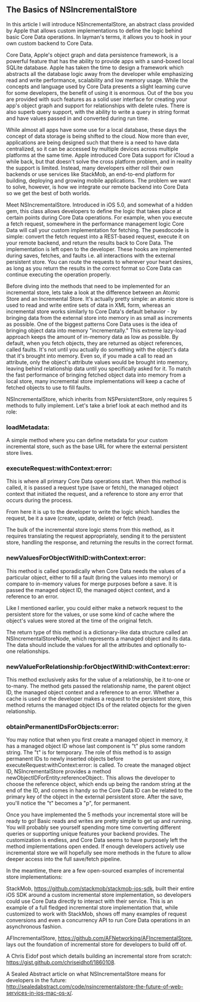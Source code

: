 ## The Basics of NSIncrementalStore

In this article I will introduce NSIncrementalStore, an abstract class provided by Apple that allows custom implementations to define the logic behind basic Core Data operations.  In layman's terms, it allows you to hook in your own custom backend to Core Data.   

Core Data, Apple's object graph and data persistence framework, is a powerful feature that has the ability to provide apps with a sand-boxed local SQLite database.  Apple has taken the time to design a framework which abstracts all the database logic away from the developer while emphasizing read and write performance, scalability and low memory usage.  While the concepts and language used by Core Data presents a slight learning curve for some developers, the benefit of using it is enormous.  Out of the box you are provided with such features as a solid user interface for creating your app's object graph and support for relationships with delete rules.  There is also superb query support, with the ability to write a query in string format and have values passed in and converted during run time.

While almost all apps have some use for a local database, these days the concept of data storage is being shifted to the cloud. Now more than ever, applications are being designed such that there is a need to have data centralized, so it can be accessed by multiple devices across multiple platforms at the same time. Apple introduced Core Data support for iCloud a while back, but that doesn't solve the cross platform problem, and in reality the support is limited. Instead, many developers either roll their own backends or use services like StackMob, an end-to-end platform for building, deploying and growing mobile applications. The problem we want to solve, however, is how we integrate our remote backend into Core Data so we get the best of both worlds.

Meet NSIncrementalStore.  Introduced in iOS 5.0, and somewhat of a hidden gem, this class allows developers to define the logic that takes place at certain points during Core Data operations.  For example, when you execute a fetch request, somewhere in the performance management logic Core Data will call your custom implementation for fetching.  The puesdocode is simple: convert the fetch request into a REST-based request, execute it on your remote backend, and return the results back to Core Data.  The implementation is left open to the developer. These hooks are implemented during saves, fetches, and faults i.e. all interactions with the external persistent store.  You can route the requests to wherever your heart desires, as long as you return the results in the correct format so Core Data can continue executing the operation properly.

Before diving into the methods that need to be implemented for an incremental store, lets take a look at the difference between an Atomic Store and an Incremental Store.  It's actually pretty simple: an atomic store is used to read and write entire sets of data in XML form, whereas an incremental store works similarly to Core Data's default behavior - by bringing data from the external store into memory in as small as increments as possible.  One of the biggest patterns Core Data uses is the idea of bringing object data into memory "incrementally."  This extreme lazy-load approach keeps the amount of in-memory data as low as possible.  By default, when you fetch objects, they are returned as object references, called faults.  It's not until you actually do something with the object's data that it's brought into memory.  Even so, if you made a call to read an attribute, only the object's attribute values would be brought into memory, leaving behind relationship data until you specifically asked for it.  To match the fast performance of bringing fetched object data into memory from a local store, many incremental store implementations will keep a cache of fetched objects to use to fill faults.

NSIncrementalStore, which inherits from NSPersistentStore, only requires 5 methods to fully implement.  Let's take a brief look at each method and its role:

### loadMetadata:

A simple method where you can define metadata for your custom incremental store, such as the base URL for where the external persistent store lives.

### executeRequest:withContext:error:

This is where all primary Core Data operations start.  When this method is called, it is passed a request type (save or fetch), the managed object context that initiated the request, and a reference to store any error that occurs during the process.

From here it is up to the developer to write the logic which handles the request, be it a save (create, update, delete) or fetch (read).

The bulk of the incremental store logic stems from this method, as it requires translating the request appropriately, sending it to the persistent store, handling the response, and returning the results in the correct format.

### newValuesForObjectWithID:withContext:error:

This method is called sporadically when Core Data needs the values of a particular object, either to fill a fault (bring the values into memory) or compare to in-memory values for merge purposes before a save.  It is passed the managed object ID, the managed object context, and a reference to an error.

Like I mentioned earlier, you could either make a network request to the persistent store for the values, or use some kind of cache where the object's values were stored at the time of the original fetch.

The return type of this method is a dictionary-like data structure called an NSIncrementalStoreNode, which represents a managed object and its data.   The data should include the values for all the attributes and optionally to-one relationships.

### newValueForRelationship:forObjectWithID:withContext:error:

This method exclusively asks for the value of a relationship, be it to-one or to-many.  The method gets passed the relationship name, the parent object ID, the managed object context and a reference to an error.  Whether a cache is used or the developer makes a request to the persistent store, this method returns the managed object IDs of the related objects for the given relationship.

### obtainPermanentIDsForObjects:error:

You may notice that when you first create a managed object in memory, it has a managed object ID whose last component is "t" plus some random string.  The "t" is for temporary.  The role of this method is to assign permanent IDs to newly inserted objects before executeRequest:withContext:error: is called. To create the managed object ID, NSIncrementalStore provides a method newObjectIDForEntity:referenceObject:.  This allows the developer to choose the reference object, which ends up being the random string at the end of the ID, and comes in handy so the Core Data ID can be related to the primary key of the object in the external persistent store.  After the save, you'll notice the "t" becomes a "p", for permanent.

Once you have implemented the 5 methods your incremental store will be ready to go!  Basic reads and writes are pretty simple to get up and running.  You will probably see yourself spending more time converting different queries or supporting unique features your backend provides.  The customization is endless, and Core Data seems to have purposely left the method implementations open ended.  If enough developers actively use incremental store we will hopefully see more methods in the future to allow deeper access into the full save/fetch pipeline.

In the meantime, there are a few open-sourced examples of incremental store implementations:

StackMob, https://github.com/stackmob/stackmob-ios-sdk, built their entire iOS SDK around a custom incremental store implementation, so developers could use Core Data directly to interact with their service.  This is an example of a full fledged incremental store implementation that, while customized to work with StackMob, shows off many examples of request conversions and even a concurrency API to run Core Data operations in an asynchronous fashion.

AFIncrementalStore, https://github.com/AFNetworking/AFIncrementalStore, lays out the foundation of incremental store for developers to build off of.

A Chris Eidof post which details building an incremental store from scratch: https://gist.github.com/chriseidhof/1860108.

A Sealed Abstract article on what NSIncrementalStore means for developers in the future: http://sealedabstract.com/code/nsincrementalstore-the-future-of-web-services-in-ios-mac-os-x/.



